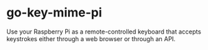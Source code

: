# go-key-mime-pi
Use your Raspberry Pi as a remote-controlled keyboard that accepts keystrokes either through a web browser or through an API.
